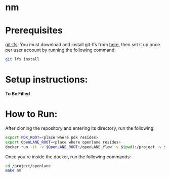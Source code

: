 # nm

# Prerequisites
[git-lfs](https://git-lfs.github.com/): You must download and install git-lfs from [here](https://git-lfs.github.com/), then set it up once per user account by running the following command:

```bash
git lfs install
```

# Setup instructions:
**To Be Filled**

# How to Run:
After cloning the repository and entering its directory, run the following:
```bash
export PDK_ROOT=<place where pdk resides>
export OpenLANE_ROOT=<place where openlane resides>
docker run -it -v $OpenLANE_ROOT:/openLANE_flow -v $(pwd):/project -v $PDK_ROOT:$PDK_ROOT -e PDK_ROOT=$PDK_ROOT -u $(id -u $USER):$(id -g $USER) openlane:rc4 
```
Once you're inside the docker, run the following commands:
```bash
cd /project/openlane 
make nm
```
